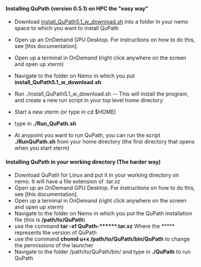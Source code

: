 #### Installing QuPath (version 0.5.1) on HPC the "easy way"
* Download [install_QuPath5.1_w_download.sh](https://github.com/FrancisCrickInstitute/CALM/blob/master/QuPath/install_QuPath5.1_w_download.sh) into a folder in your nemo space to which you want to install QuPath
* Open up an OnDemand GPU Desktop. For instructions on how to do this, see [this documentation].
* Open up a terminal in OnDemand (right click anywhere on the screen and open up xterm)
* Navigate to the folder on Nemo in which you put **install_QuPath5.1_w_download.sh**
* Run ./install_QuPath5.1_w_download.sh   -- This will install the program, and create a new run script in your top level home directory
* Start a new xterm (or type in cd $HOME)
* type in **./Run_QuPath.sh**

* At anypoint you want to run QuPath, you can run the script **./RunQuPath.sh** from your home directory (the first directory that opens when you start xterm)

#### Installing QuPath in your working directory (The harder way)
* Download QuPath for Linux and put it in your working directory on nemo. It will have a file extension of .tar.xz
* Open up an OnDemand GPU Desktop. For instructions on how to do this, see [this documentation].
* Open up a terminal in OnDemand (right click anywhere on the screen and open up xterm)
* Navigate to the folder on Nemo in which you put the QuPath installation file (this is __/path/to/QuPath__)
* use the command __tar -xf QuPath-******.tar.xz__ Where the ***** represents the version of QuPath
* use the command __chomd u+x /path/to/QuPath/bin/QuPath__ to change the permissions of the launcher
* Navigate to the folder /path/to/QuPath/bin/ and type in __./QuPath__ to run QuPath
